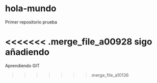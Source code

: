 # hola-mundo
Primer repositorio prueba

<<<<<<< .merge_file_a00928
sigo añadiendo
=======
Aprendiendo GIT
>>>>>>> .merge_file_a10136
